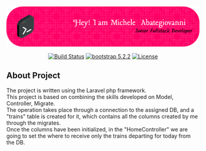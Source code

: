 <br>

<p align="center"><a href="https://github.com/MicheleAbategiovanni" target="_blank"><img src="github-header.png" alt="Michele Abategiovanni Logo"></a></p>

<p align="center">
<a href="https://github.com/laravel/framework/actions"><img src="https://github.com/laravel/framework/workflows/tests/badge.svg" alt="Build Status"></a>
<a href="https://packagist.org/packages/laravel/framework"><img src="https://img.shields.io/badge/boostrap-%5E5.2.2-blue" alt="bootstrap 5.2.2"></a>
<a href="https://packagist.org/packages/laravel/framework"><img src="https://img.shields.io/packagist/l/laravel/framework" alt="License"></a>
</p>

## About Project


The project is written using the Laravel php framework. <br/>
This project is based on combining the skills developed on Model, Controller, Migrate.<br/>
The operation takes place through a connection to the assigned DB, and a "trains" table is created for it, which contains all the columns created by me through the migrates.<br/>
Once the columns have been initialized, in the "HomeController" we are going to set the where to receive only the trains departing for today from the DB.<br/>

